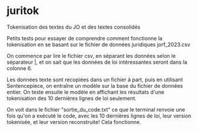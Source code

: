 # juritok
Tokenisation des textes du JO et des textes consolidés

Petits tests pour essayer de comprendre comment fonctionne la tokenisation en se basant sur le fichier de données juridiques jorf_2023.csv

On commence par lire le fichier csv, en séparant les données selon le séparateur |, et on sait que les données de loi intéressantes seront dans la colonne 6.

Les données texte sont recopiées dans un fichier à part, puis en utilisant Sentencepiece, on entraîne un modèle sur la base du fichier de données entier. On teste ensuite le modèle en affichant les résultats d'une tokenisation des 10 dernières lignes de loi seulement.

On voit dans le fichier "sortie_du_code.txt" ce que le terminal renvoie une fois qu'on a exécuté le code, avec les 10 dernières lignes de loi, leur version tokenisée, et leur version reconstruite! Cela fonctionne.
